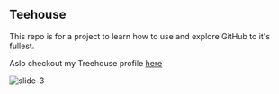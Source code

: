 ## Teehouse

This repo is for a project to learn how to use and explore GitHub to it's fullest.

Aslo checkout my Treehouse profile [here](https://teamtreehouse.com/joshuakelly7)

![slide-3](https://cloud.githubusercontent.com/assets/19961401/20397242/a94a94a2-acae-11e6-81fb-d2ffc82b7e4e.jpg)
